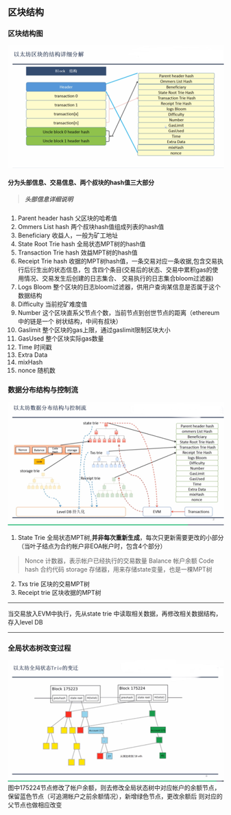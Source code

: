 ## 区块结构
### 区块结构图
![block structure](./images/blockstructure.jpg)
#### 分为头部信息、交易信息、两个叔块的hash值三大部分
> ##### 头部信息详细说明
1. Parent header hash
父区块的哈希值
2. Ommers List hash
两个叔块hash值组成列表的hash值
3. Beneficiary
收益人，一般为矿工地址
4. State Root Trie hash
全局状态MPT树的hash值
5. Transaction Trie hash
效益MPT树的hash值
6. Receipt Trie hash
收据的MPT树hash值，一条交易对应一条收据,包含交易执行后衍生出的状态信息，包
含四个条目(交易后的状态、交易中累积gas的使用情况、交易发生后创建的日志集合、
交易执行的日志集合bloom过滤器)
7. Logs Bloom
整个区块的日志bloom过滤器，供用户查询某信息是否属于这个数据结构
8. Difficulty
当前挖矿难度值
9. Number
这个区块直系父节点个数，当前节点到创世节点的距离（ethereum中的链是一个
树状结构，中间有叔块）
10. Gaslimit
整个区块的gas上限，通过gaslimit限制区块大小
11. GasUsed
整个区块实际gas数量
12. Time
时间戳
13. Extra Data
14. mixHash
15. nonce
随机数

### 数据分布结构与控制流
![datastrcture](./images/datastructure_controller.jpg)
1. State Trie  全局状态MPT树,**并非每次重新生成**，每次只更新需要更改的小部分（当叶子结点为合约帐户非EOA帐户时，包含4个部分）
>  Nonce 计数器，表示帐户已经执行的交易数量
>  Balance 帐户余额
>  Code hash 合约代码
>  storage 存储器，用来存储state变量，也是一棵MPT树
2. Txs trie 区块的交易MPT树
3. Receipt trie 区块收据的MPT树
***
当交易放入EVM中执行，先从state trie 中读取相关数据，再修改相关数据结构，存入level DB

***
### 全局状态树改变过程
![Statetriechanges](./images/statetriechanges.jpg)
图中175224节点修改了帐户余额，则去修改全局状态树中对应帐户的余额节点，保留蓝色节点（可追溯帐户之前余额情况），新增绿色节点，更改余额后
则对应的父节点也做相应改变
